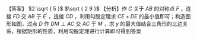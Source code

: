 【答案】 $2 \sqrt { 5 }$ $\sqrt { 2 9 }$
【分析】作 $C$ 关于 $A B$ 的对称点 $F$ ，连接 $F D$ 交 $A B$ 于 $E ^ { \prime }$ ，连接 $C D$ ，利用勾股定理求 $C E + D E$ 的最小值即可；构造图形如图，过点 $D$ 作 $D M \perp A C$ 交 $A C$ 于 $M$ ，求 $y$ 的最大值结合三角形的三边关系，根据矩形的性质，利用勾股定理进行计算即可得到答案
